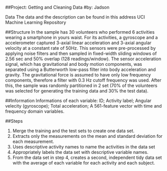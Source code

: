 ##Project: Getting and Cleaning Data
#by: Jadson

Data
The data and the description can be found in this address UCI Machine Learning Repository

##Structure
In the sample has 30 volunteers who performed 6 activities wearing a smartphone in yours waist. For its activities, a gyroscope and a accelerometer captured 3-axial linear acceleration and 3-axial angular velocity at a constant rate of 50Hz. This sensors were pre-processed by applying noise filters and then sampled in fixed-width sliding windows of 2.56 sec and 50% overlap (128 readings/window). The sensor acceleration signal, which has gravitational and body motion components, was separated using a Butterworth low-pass filter into body acceleration and gravity. The gravitational force is assumed to have only low frequency components, therefore a filter with 0.3 Hz cutoff frequency was used. After this, the sample was randomly partitioned in 2 set (70% of the volunteers was selected for generating the training data and 30% the test data). 

##Information
Informations of each variable:
ID;
Activity label;
Angular velecity (gyroscope);
Total acceleration;
A 561-feature vector with time and frequency domain variables.

##Steps
1. Merge the training and the test sets to create one data set.
2. Extracts only the measurements on the mean and standard deviation for each measurement.
3. Uses descriptive activity names to name the activities in the data set
4. Appropriately labels the data set with descriptive variable names.
5. From the data set in step 4, creates a second, independent tidy data set with the average of each variable for each activity and each subject.
